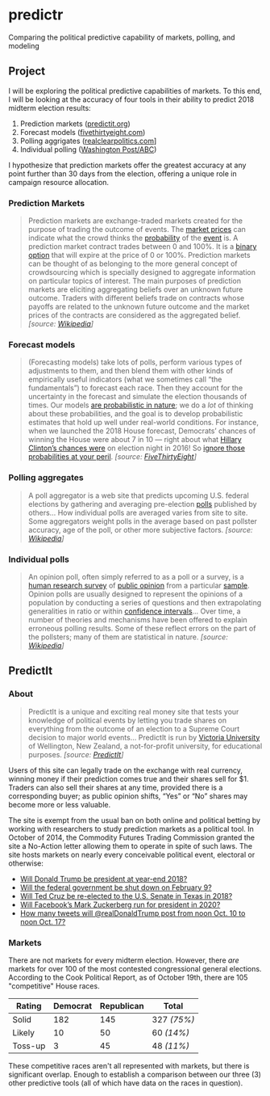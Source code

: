 # predictr
Comparing the political predictive capability of markets, polling, and modeling

## Project

I will be exploring the political predictive capabilities of markets. To this end, I will be looking at the accuracy of four tools in their ability to predict 2018 midterm election results:

1. Prediction markets ([predictit.org](https://www.predictit.org/markets/detail/2704/Which-party-will-control-the-House-after-2018-midterms))
2. Forecast models ([fivethirtyeight.com](https://projects.fivethirtyeight.com/2018-midterm-election-forecast/house/?ex_cid=midterms-header#change))
3. Polling aggrigates ([realclearpolitics.com](https://www.realclearpolitics.com/epolls/2018/house/2018_elections_house_map.html)]
4. Individual polling ([Washington Post/ABC](https://apps.washingtonpost.com/g/page/politics/washington-post-abc-news-poll-oct-8-11-2018/2340/))

I hypothesize that prediction markets offer the greatest accuracy at any point further than 30 days from the election, offering a unique role in campaign resource allocation.

### Prediction Markets

> Prediction markets are exchange-traded markets created for the purpose of trading the outcome of events. The [market prices](https://en.wikipedia.org/wiki/Market_price "Market price") can indicate what the crowd thinks the [probability](https://en.wikipedia.org/wiki/Probability "Probability") of the [event](https://en.wikipedia.org/wiki/Event_(probability_theory) "Event (probability theory)") is. A prediction market contract trades between 0 and 100%. It is a [binary option](https://en.wikipedia.org/wiki/Binary_option "Binary option") that will expire at the price of 0 or 100%. Prediction markets can be thought of as belonging to the more general concept of crowdsourcing which is specially designed to aggregate information on particular topics of interest. The main purposes of prediction markets are eliciting aggregating beliefs over an unknown future outcome. Traders with different beliefs trade on contracts whose payoffs are related to the unknown future outcome and the market prices of the contracts are considered as the aggregated belief. _[source: [Wikipedia](https://en.wikipedia.org/wiki/Prediction_market)]_

### Forecast models

> (Forecasting models) take lots of polls, perform various types of adjustments to them, and then blend them with other kinds of empirically useful indicators (what we sometimes call “the fundamentals”) to forecast each race. Then they account for the uncertainty in the forecast and simulate the election thousands of times. Our models [are probabilistic in nature](https://fivethirtyeight.com/features/a-users-guide-to-fivethirtyeights-2016-general-election-forecast/); we do a _lot_ of thinking about these probabilities, and the goal is to develop probabilistic estimates that hold up well under real-world conditions. For instance, when we launched the 2018 House forecast, Democrats’ chances of winning the House were about 7 in 10 — right about what [Hillary Clinton’s chances were](https://fivethirtyeight.com/features/why-fivethirtyeight-gave-trump-a-better-chance-than-almost-anyone-else/) on election night in 2016! So [ignore those probabilities at your peril](https://fivethirtyeight.com/features/the-media-has-a-probability-problem/). _[source: [FiveThirtyEight](https://fivethirtyeight.com/methodology/how-fivethirtyeights-house-and-senate-models-work/)]_

### Polling aggregates

> A poll aggregator is a web site that predicts upcoming U.S. federal elections by gathering and averaging pre-election [polls](https://en.wikipedia.org/wiki/Opinion_poll "Opinion poll") published by others… How individual polls are averaged varies from site to site. Some aggregators weight polls in the average based on past pollster accuracy, age of the poll, or other more subjective factors. _[source: [Wikipedia](https://en.wikipedia.org/wiki/Poll_aggregator)]_ 

### Individual polls

> An opinion poll, often simply referred to as a poll or a survey, is a [human research survey](https://en.wikipedia.org/wiki/Survey_(human_research)) of [public opinion](https://en.wikipedia.org/wiki/Public_opinion "Public opinion") from a particular [sample](https://en.wikipedia.org/wiki/Sampling_(statistics) "Sampling (statistics)"). Opinion polls are usually designed to represent the opinions of a population by conducting a series of questions and then extrapolating generalities in ratio or within [confidence intervals](https://en.wikipedia.org/wiki/Confidence_intervals "Confidence intervals")… Over time, a number of theories and mechanisms have been offered to explain erroneous polling results. Some of these reflect errors on the part of the pollsters; many of them are statistical in nature. _[source: [Wikipedia](https://en.wikipedia.org/wiki/Opinion_poll)]_ 


## PredictIt

### About

> PredictIt is a unique and exciting real money site that tests your knowledge of political events by letting you trade shares on everything from the outcome of an election to a Supreme Court decision to major world events… PredictIt is run by [Victoria University](http://www.victoria.ac.nz/) of Wellington, New Zealand, a not-for-profit university, for educational purposes. _[source: [PredictIt](https://www.predictit.org/support/what-is-predictit)]_ 

Users of this site can legally trade on the exchange with real currency, winning money if their prediction comes true and their shares sell for $1. Traders can also sell their shares at any time, provided there is a corresponding buyer; as public opinion shifts, “Yes” or “No” shares may become more or less valuable. 

The site is exempt from the usual ban on both online and political betting by working with researchers to study prediction markets as a political tool. In October of 2014, the Commodity Futures Trading Commission granted the site a No-Action letter allowing them to operate in spite of such laws. The site hosts markets on nearly every conceivable political event, electoral or otherwise:

* [Will Donald Trump be president at year-end 2018?](https://www.predictit.org/markets/detail/2939/Will-Donald-Trump-be-president-at-year-end-2018)
* [Will the federal government be shut down on February 9?](https://www.predictit.org/markets/detail/4078/Will-the-federal-government-be-shut-down-on-February-9)
* [Will Ted Cruz be re-elected to the U.S. Senate in Texas in 2018?](https://www.predictit.org/markets/detail/2928/Will-Ted-Cruz-be-re-elected-to-the-US-Senate-in-Texas-in-2018)
* [Will Facebook’s Mark Zuckerberg run for president in 2020?](https://www.predictit.org/markets/detail/2992/Will-Facebook%27s-Mark-Zuckerberg-run-for-president-in-2020)
* [How many tweets will @realDonaldTrump post from noon Oct. 10 to noon Oct. 17?](https://www.predictit.org/markets/detail/4956/How-many-tweets-will-@realDonaldTrump-post-from-noon-Oct-17-to-noon-Oct-24)

### Markets

There are not markets for every midterm election. However, there _are_ markets for over 100 of the most contested congressional general elections. According to the Cook Political Report, as of October 19th, there are 105 "competitive" House races.

|Rating|Democrat|Republican|Total|
|--|--|--|--|
|Solid|182|145|327 _(75%)_|
|Likely|10|50|60 _(14%)_|
|Toss-up|3|45|48 _(11%)_|

These competitive races aren't all represented with markets, but there is significant overlap. Enough to establish a comparison between  our three (3) other predictive tools (all of which have data on the races in question).
